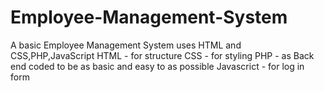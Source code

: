 # Employee-Management-System
A basic Employee Management System 
uses HTML and CSS,PHP,JavaScript
HTML - for structure
CSS - for styling
PHP - as Back end coded to be as basic and easy to as possible
Javascrict -  for log in form 

